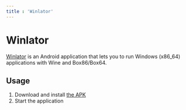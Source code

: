 ```yaml
---
title : 'Winlator'
---
```


# Winlator

[Winlator](https://github.com/brunodev85/winlator) is an Android application that lets you to run Windows (x86_64) applications with Wine and Box86/Box64.

## Usage

1. Download and install [the APK](https://github.com/brunodev85/winlator/releases)
2. Start the application
